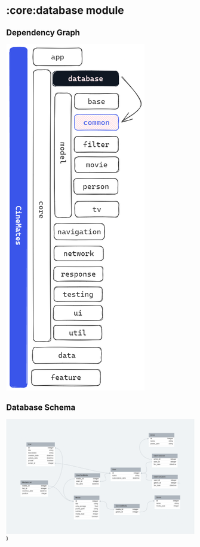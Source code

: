 # :core:database module

## Dependency Graph
![Dependency graph](/docs/images/dep_graph_database.png)

## Database Schema
![Database Schema](/assets/diagrams/database/schema/cinemates_db.png))